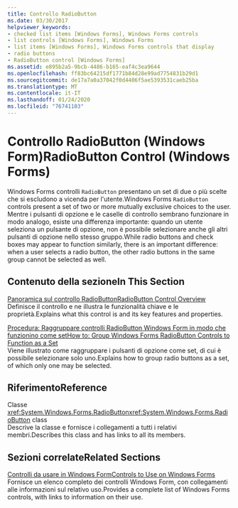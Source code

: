 ```yaml
---
title: Controllo RadioButton
ms.date: 03/30/2017
helpviewer_keywords:
- checked list items [Windows Forms], Windows Forms controls
- list controls [Windows Forms], Windows Forms
- list items [Windows Forms], Windows Forms controls that display
- radio buttons
- RadioButton control [Windows Forms]
ms.assetid: e895b2a5-9bcb-4486-b165-eaf4c3ea9644
ms.openlocfilehash: ff83bc64215df1771b84d28e99ad7754831b29d1
ms.sourcegitcommit: de17a7a0a37042f0d4406f5ae5393531caeb25ba
ms.translationtype: MT
ms.contentlocale: it-IT
ms.lasthandoff: 01/24/2020
ms.locfileid: "76741103"
---
```

# <a name="radiobutton-control-windows-forms"></a><span data-ttu-id="17cde-102">Controllo RadioButton (Windows Form)</span><span class="sxs-lookup"><span data-stu-id="17cde-102">RadioButton Control (Windows Forms)</span></span>
<span data-ttu-id="17cde-103">Windows Forms controlli `RadioButton` presentano un set di due o più scelte che si escludono a vicenda per l'utente.</span><span class="sxs-lookup"><span data-stu-id="17cde-103">Windows Forms `RadioButton` controls present a set of two or more mutually exclusive choices to the user.</span></span> <span data-ttu-id="17cde-104">Mentre i pulsanti di opzione e le caselle di controllo sembrano funzionare in modo analogo, esiste una differenza importante: quando un utente seleziona un pulsante di opzione, non è possibile selezionare anche gli altri pulsanti di opzione nello stesso gruppo.</span><span class="sxs-lookup"><span data-stu-id="17cde-104">While radio buttons and check boxes may appear to function similarly, there is an important difference: when a user selects a radio button, the other radio buttons in the same group cannot be selected as well.</span></span>  
  
## <a name="in-this-section"></a><span data-ttu-id="17cde-105">Contenuto della sezione</span><span class="sxs-lookup"><span data-stu-id="17cde-105">In This Section</span></span>  
 [<span data-ttu-id="17cde-106">Panoramica sul controllo RadioButton</span><span class="sxs-lookup"><span data-stu-id="17cde-106">RadioButton Control Overview</span></span>](radiobutton-control-overview-windows-forms.md)  
 <span data-ttu-id="17cde-107">Definisce il controllo e ne illustra le funzionalità chiave e le proprietà.</span><span class="sxs-lookup"><span data-stu-id="17cde-107">Explains what this control is and its key features and properties.</span></span>  
  
 [<span data-ttu-id="17cde-108">Procedura: Raggruppare controlli RadioButton Windows Form in modo che funzionino come set</span><span class="sxs-lookup"><span data-stu-id="17cde-108">How to: Group Windows Forms RadioButton Controls to Function as a Set</span></span>](how-to-group-windows-forms-radiobutton-controls-to-function-as-a-set.md)  
 <span data-ttu-id="17cde-109">Viene illustrato come raggruppare i pulsanti di opzione come set, di cui è possibile selezionare solo uno.</span><span class="sxs-lookup"><span data-stu-id="17cde-109">Explains how to group radio buttons as a set, of which only one may be selected.</span></span>  
  
## <a name="reference"></a><span data-ttu-id="17cde-110">Riferimento</span><span class="sxs-lookup"><span data-stu-id="17cde-110">Reference</span></span>  
 <span data-ttu-id="17cde-111">Classe <xref:System.Windows.Forms.RadioButton></span><span class="sxs-lookup"><span data-stu-id="17cde-111"><xref:System.Windows.Forms.RadioButton> class</span></span>  
 <span data-ttu-id="17cde-112">Descrive la classe e fornisce i collegamenti a tutti i relativi membri.</span><span class="sxs-lookup"><span data-stu-id="17cde-112">Describes this class and has links to all its members.</span></span>  
  
## <a name="related-sections"></a><span data-ttu-id="17cde-113">Sezioni correlate</span><span class="sxs-lookup"><span data-stu-id="17cde-113">Related Sections</span></span>  
 [<span data-ttu-id="17cde-114">Controlli da usare in Windows Form</span><span class="sxs-lookup"><span data-stu-id="17cde-114">Controls to Use on Windows Forms</span></span>](controls-to-use-on-windows-forms.md)  
 <span data-ttu-id="17cde-115">Fornisce un elenco completo dei controlli Windows Form, con collegamenti alle informazioni sul relativo uso.</span><span class="sxs-lookup"><span data-stu-id="17cde-115">Provides a complete list of Windows Forms controls, with links to information on their use.</span></span>
